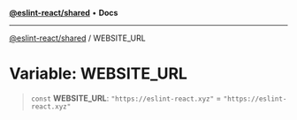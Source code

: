 [**@eslint-react/shared**](../README.md) • **Docs**

***

[@eslint-react/shared](../README.md) / WEBSITE\_URL

# Variable: WEBSITE\_URL

> `const` **WEBSITE\_URL**: `"https://eslint-react.xyz"` = `"https://eslint-react.xyz"`
